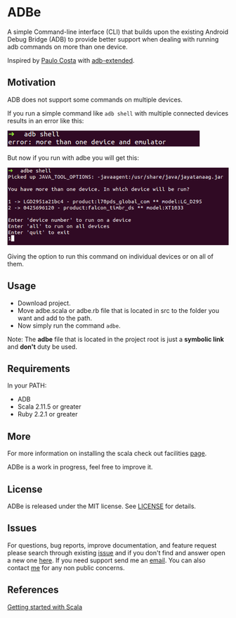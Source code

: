 # ADBe

A simple Command-line interface (CLI) that builds upon the existing Android Debug Bridge (ADB) to 
provide better support when dealing with running adb commands on more than one device.

Inspired by [Paulo Costa](https://github.com/paulombcosta) with [adb-extended](https://github.com/paulombcosta/adb-extended).

## Motivation

ADB does not support some commands on multiple devices.

If you run a simple command like `adb shell` with multiple connected devices results in an error 
like this:

![ADB](./images/adb.png)

But now if you run with adbe you will get this:

![ADBe](./images/adbe.png)

Giving the option to run this command on individual devices or on all of them.

## Usage

- Download project.
- Move adbe.scala or adbe.rb file that is located in src to the folder you want and add to the path.
- Now simply run the command `adbe`.

Note: The **adbe** file that is located in the project root is just a **symbolic link** and 
**don't** duty be used.

## Requirements

In your PATH:

- ADB
- Scala 2.11.5 or greater
- Ruby 2.2.1 or greater

## More

For more information on installing the scala check out facilities [page](./INSTALLATION.md).

ADBe is a work in progress, feel free to improve it.

## License

ADBe is released under the MIT license. See [LICENSE](./LICENSE) for details.

## Issues

For questions, bug reports, improve documentation, and feature request please
search through existing
[issue](https://github.com/hpedrorodrigues/ADBe/issues) and if you don't
find and answer open a new one [here](https://github.com/hpedrorodrigues/ADBe/issues/new).
If you need support send me an [email](mailto:hs.pedro.rodrigues@gmail.com). You can also
contact [me](https://github.com/hpedrorodrigues) for any non public concerns.

## References

[Getting started with Scala](http://www.scala-lang.org/documentation/getting-started.html)